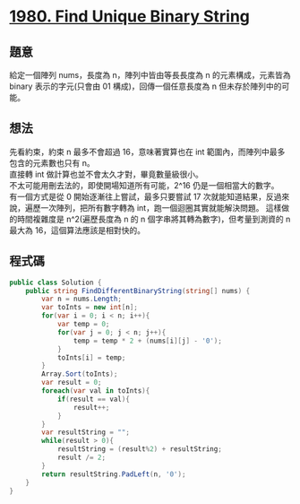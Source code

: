 # [1980. Find Unique Binary String](https://leetcode.com/problems/find-unique-binary-string/)

## 題意

給定一個陣列 nums，長度為 n，陣列中皆由等長長度為 n 的元素構成，元素皆為 binary 表示的字元(只會由 01 構成)，回傳一個任意長度為 n 但未存於陣列中的可能。

## 想法

先看約束，約束 n 最多不會超過 16，意味著實算也在 int 範圍內，而陣列中最多包含的元素數也只有 n。  
直接轉 int 做計算也並不會太久才對，畢竟數量級很小。  
不太可能用刪去法的，即使開場知道所有可能，2^16 仍是一個相當大的數字。  
有一個方式是從 0 開始逐漸往上嘗試，最多只要嘗試 17 次就能知道結果，反過來說，遍歷一次陣列，把所有數字轉為 int，跑一個迴圈其實就能解決問題。
這樣做的時間複雜度是 n^2(遍歷長度為 n 的 n 個字串將其轉為數字)，但考量到測資的 n 最大為 16，這個算法應該是相對快的。

## 程式碼

```csharp
public class Solution {
    public string FindDifferentBinaryString(string[] nums) {
        var n = nums.Length;
        var toInts = new int[n];
        for(var i = 0; i < n; i++){
            var temp = 0;
            for(var j = 0; j < n; j++){
                temp = temp * 2 + (nums[i][j] - '0');
            }
            toInts[i] = temp;
        }
        Array.Sort(toInts);
        var result = 0;
        foreach(var val in toInts){
            if(result == val){
                result++;
            }
        }
        var resultString = "";
        while(result > 0){
            resultString = (result%2) + resultString;
            result /= 2;
        }
        return resultString.PadLeft(n, '0');
    }
}
```
